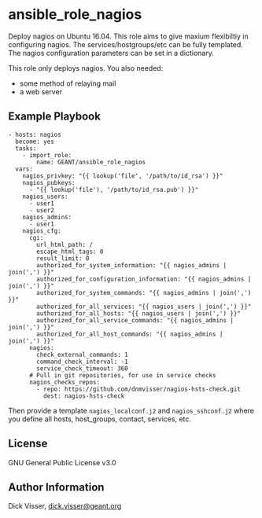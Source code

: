 ansible_role_nagios
===================


Deploy nagios on Ubuntu 16.04.
This role aims to give maxium flexibiltiy in configuring nagios.
The services/hostgroups/etc can be fully templated.
The nagios configuration parameters can be set in a dictionary.

This role only deploys nagios.
You also needed:

* some method of relaying mail
* a web server

Example Playbook
----------------


    - hosts: nagios
      become: yes
      tasks:
        - import_role:
            name: GEANT/ansible_role_nagios
      vars:
        nagios_privkey: "{{ lookup('file', '/path/to/id_rsa') }}"
        nagios_pubkeys:
          - "{{ lookup('file'), '/path/to/id_rsa.pub') }}"
        nagios_users:
          - user1
          - user2
        nagios_admins:
          - user1
        nagios_cfg:
          cgi:
            url_html_path: /
            escape_html_tags: 0
            result_limit: 0
            authorized_for_system_information: "{{ nagios_admins | join(',') }}"
            authorized_for_configuration_information: "{{ nagios_admins | join(',') }}"
            authorized_for_system_commands: "{{ nagios_admins | join(',') }}"
            authorized_for_all_services: "{{ nagios_users | join(',') }}"
            authorized_for_all_hosts: "{{ nagios_users | join(',') }}"
            authorized_for_all_service_commands: "{{ nagios_admins | join(',') }}"
            authorized_for_all_host_commands: "{{ nagios_admins | join(',') }}"
          nagios:
            check_external_commands: 1
            command_check_interval: -1
            service_check_timeout: 360
          # Pull in git repositories, for use in service checks
          nagios_checks_repos:
            - repo: https://github.com/dnmvisser/nagios-hsts-check.git
              dest: nagios-hsts-check

Then provide a template `nagios_localconf.j2` and `nagios_sshconf.j2` where you define all hosts, host_groups, contact, services, etc.


License
-------

GNU General Public License v3.0

Author Information
------------------

Dick Visser, dick.visser@geant.org
